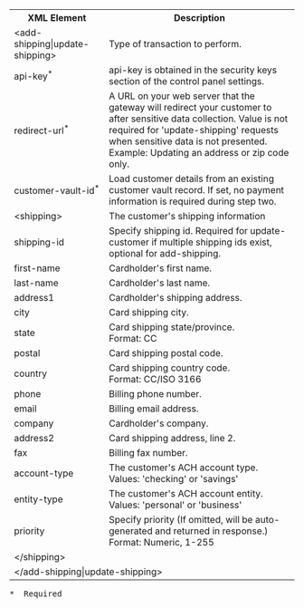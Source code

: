 
<div class="table-responsive">
<table class="table table-bordered table-striped table-vertical-middle">
    <tbody><tr>
        <th class="variable">XML Element</th>
        <th>Description</th>
    </tr>
    <tr>
        <td class="outerElement">&lt;add-shipping|update-shipping&gt;</td>
        <td>Type of transaction to perform.</td>
    </tr>
    <tr>
        <td>api-key<sup>*</sup></td>
        <td>api-key is obtained in the security keys section of the control panel settings.</td>
    </tr>
    <tr>
        <td>redirect-url<sup>*</sup></td>
        <td>
            A URL on your web server that the gateway will redirect your customer to after sensitive data collection.                        Value is not required for 'update-shipping' requests when sensitive data is not presented.<br>
            <span class="allowed">Example: Updating an address or zip code only.</span>
        </td>
    </tr>
    <tr>
        <td>customer-vault-id<sup>*</sup></td>
        <td>Load customer details from an existing customer vault record. If set, no payment information is required during step two.</td>
    </tr>
    <tr>
        <td class="outerElement">&lt;shipping&gt;</td>
        <td>The customer's shipping information</td>
    </tr>
    <tr>
        <td>shipping-id</td>
        <td>Specify shipping id. Required for update-customer if multiple shipping ids exist, optional for add-shipping.</td>
    </tr>
    <tr>
        <td>first-name</td>
        <td>Cardholder's first name.</td>
    </tr>
    <tr>
        <td>last-name</td>
        <td>Cardholder's last name.</td>
    </tr>
    <tr>
        <td>address1</td>
        <td>Cardholder's shipping address.</td>
    </tr>
    <tr>
        <td>city</td>
        <td>Card shipping city.</td>
    </tr>
    <tr>
        <td>state</td>
        <td>Card shipping state/province.<br>
            <span class="allowed">Format: CC</span></td>
    </tr>
    <tr>
        <td>postal</td>
        <td>Card shipping postal code.</td>
    </tr>
    <tr>
        <td>country</td>
        <td>Card shipping country code.<br>
            <span class="allowed">Format: CC/ISO 3166</span></td>
    </tr>
    <tr>
        <td>phone</td>
        <td>Billing phone number.</td>
    </tr>
    <tr>
        <td>email</td>
        <td>Billing email address.</td>
    </tr>
    <tr>
        <td>company</td>
        <td>Cardholder's company.</td>
    </tr>
    <tr>
        <td>address2</td>
        <td>Card shipping address, line 2.</td>
    </tr>
    <tr>
        <td>fax</td>
        <td>Billing fax number.</td>
    </tr>
    <tr>
        <td>account-type</td>
        <td>The customer's ACH account type.<br>
            <span class="allowed">Values: 'checking' or 'savings'</span></td>
    </tr>
    <tr>
        <td>entity-type</td>
        <td>The customer's ACH account entity.<br>
            <span class="allowed">Values: 'personal' or 'business'</span></td>
    </tr>
    <tr>
        <td>priority</td>
        <td>Specify priority (If omitted, will be auto-generated and returned in response.)<br>
            <span class="allowed">Format: Numeric, 1-255</span></td>
    </tr>
    <tr>
        <td class="outerElement" colspan="2">&lt;/shipping&gt;</td>
    </tr>
    <tr>
        <td class="outerElement" colspan="2">&lt;/add-shipping|update-shipping&gt;</td>
    </tr>
</tbody></table>
</div>

<pre>* 	Required</pre>